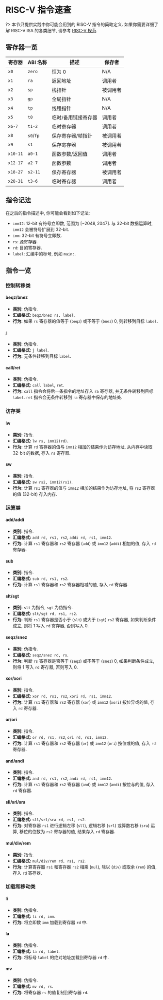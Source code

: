 # RISC-V 指令速查

?> 本节只提供实践中你可能会用到的 RISC-V 指令的简略定义. 如果你需要详细了解 RISC-V ISA 的各类细节, 请参考 [RISC-V 规范](https://github.com/riscv/riscv-isa-manual/releases/download/Ratified-IMAFDQC/riscv-spec-20191213.pdf).

## 寄存器一览

| 寄存器    | ABI 名称  | 描述                | 保存者    |
| -         | -         | -                   | -         |
| `x0`      | `zero`    | 恒为 0              | N/A       |
| `x1`      | `ra`      | 返回地址            | 调用者    |
| `x2`      | `sp`      | 栈指针              | 被调用者  |
| `x3`      | `gp`      | 全局指针            | N/A       |
| `x4`      | `tp`      | 线程指针            | N/A       |
| `x5`      | `t0`      | 临时/备用链接寄存器 | 调用者    |
| `x6-7`    | `t1-2`    | 临时寄存器          | 调用者    |
| `x8`      | `s0`/`fp` | 保存寄存器/帧指针   | 被调用者  |
| `x9`      | `s1`      | 保存寄存器          | 被调用者  |
| `x10-11`  | `a0-1`    | 函数参数/返回值     | 调用者    |
| `x12-17`  | `a2-7`    | 函数参数            | 调用者    |
| `x18-27`  | `s2-11`   | 保存寄存器          | 被调用者  |
| `x28-31`  | `t3-6`    | 临时寄存器          | 调用者    |

## 指令记法

在之后的指令描述中, 你可能会看到如下记法:

* `imm12`: 12-bit 有符号立即数, 范围为 $[-2048, 2047]$. 与 32-bit 数据运算时, `imm12` 会被符号扩展到 32-bit.
* `imm`: 32-bit 有符号立即数.
* `rs`: 源寄存器.
* `rd`: 目的寄存器.
* `label`: 汇编中的标号, 例如 `main:`.

## 指令一览

### 控制转移类

#### beqz/bnez

* **类别:** 伪指令.
* **汇编格式:** `beqz/bnez rs, label`.
* **行为:** 如果 `rs` 寄存器的值等于 (`beqz`) 或不等于 (`bnez`) 0, 则转移到目标 `label`.

#### j

* **类别:** 伪指令.
* **汇编格式:** `j label`.
* **行为:** 无条件转移到目标 `label`.

#### call/ret

* **类别:** 伪指令.
* **汇编格式:** `call label`, `ret`.
* **行为:** `call` 指令会将后一条指令的地址存入 `ra` 寄存器, 并无条件转移到目标 `label`. `ret` 指令会无条件转移到 `ra` 寄存器中保存的地址处.

### 访存类

#### lw

* **类别:** 指令.
* **汇编格式:** `lw rs, imm12(rd)`.
* **行为:** 计算 `rd` 寄存器的值与 `imm12` 相加的结果作为访存地址, 从内存中读取 32-bit 的数据, 存入 `rs` 寄存器.

#### sw

* **类别:** 指令.
* **汇编格式:** `sw rs2, imm12(rs1)`.
* **行为:** 计算 `rs1` 寄存器的值与 `imm12` 相加的结果作为访存地址, 将 `rs2` 寄存器的值 (32-bit) 存入内存.

### 运算类

#### add/addi

* **类别:** 指令.
* **汇编格式:** `add rd, rs1, rs2`, `addi rd, rs1, imm12`.
* **行为:** 计算 `rs1` 寄存器和 `rs2` 寄存器 (`add`) 或 `imm12` (`addi`) 相加的值, 存入 `rd` 寄存器.

#### sub

* **类别:** 指令.
* **汇编格式:** `sub rd, rs1, rs2`.
* **行为:** 计算 `rs1` 寄存器和 `rs2` 寄存器相减的值, 存入 `rd` 寄存器.

#### slt/sgt

* **类别:** `slt` 为指令, `sgt` 为伪指令.
* **汇编格式:** `slt/sgt rd, rs1, rs2`.
* **行为:** 判断 `rs1` 寄存器是否小于 (`slt`) 或大于 (`sgt`) `rs2` 寄存器, 如果判断条件成立, 则将 1 写入 `rd` 寄存器, 否则写入 0.

#### seqz/snez

* **类别:** 伪指令.
* **汇编格式:** `seqz/snez rd, rs`.
* **行为:** 判断 `rs` 寄存器是否等于 (`seqz`) 或不等于 (`snez`) 0, 如果判断条件成立, 则将 1 写入 `rd` 寄存器, 否则写入 0.

#### xor/xori

* **类别:** 指令.
* **汇编格式:** `xor rd, rs1, rs2`, `xori rd, rs1, imm12`.
* **行为:** 计算 `rs1` 寄存器和 `rs2` 寄存器 (`xor`) 或 `imm12` (`xori`) 按位异或的值, 存入 `rd` 寄存器.

#### or/ori

* **类别:** 指令.
* **汇编格式:** `or rd, rs1, rs2`, `ori rd, rs1, imm12`.
* **行为:** 计算 `rs1` 寄存器和 `rs2` 寄存器 (`or`) 或 `imm12` (`ori`) 按位或的值, 存入 `rd` 寄存器.

#### and/andi

* **类别:** 指令.
* **汇编格式:** `and rd, rs1, rs2`, `andi rd, rs1, imm12`.
* **行为:** 计算 `rs1` 寄存器和 `rs2` 寄存器 (`and`) 或 `imm12` (`andi`) 按位与的值, 存入 `rd` 寄存器.

#### sll/srl/sra

* **类别:** 指令.
* **汇编格式:** `sll/srl/sra rd, rs1, rs2`.
* **行为:** 对寄存器 `rs1` 进行逻辑左移 (`sll`), 逻辑右移 (`srl`) 或算数右移 (`sra`) 运算, 移位的位数为 `rs2` 寄存器的值, 结果存入 `rd` 寄存器.

#### mul/div/rem

* **类别:** 指令.
* **汇编格式:** `mul/div/rem rd, rs1, rs2`.
* **行为:** 计算寄存器 `rs1` 和寄存器 `rs2` 相乘 (`mul`), 除以 (`div`) 或取余 (`rem`) 的值, 存入 `rd` 寄存器.

### 加载和移动类

#### li

* **类别:** 伪指令.
* **汇编格式:** `li rd, imm`.
* **行为:** 将立即数 `imm` 加载到寄存器 `rd` 中.

#### la

* **类别:** 伪指令.
* **汇编格式:** `la rd, label`.
* **行为:** 将标号 `label` 的绝对地址加载到寄存器 `rd` 中.

#### mv

* **类别:** 伪指令.
* **汇编格式:** `mv rd, rs`.
* **行为:** 将寄存器 `rs` 的值复制到寄存器 `rd`.
